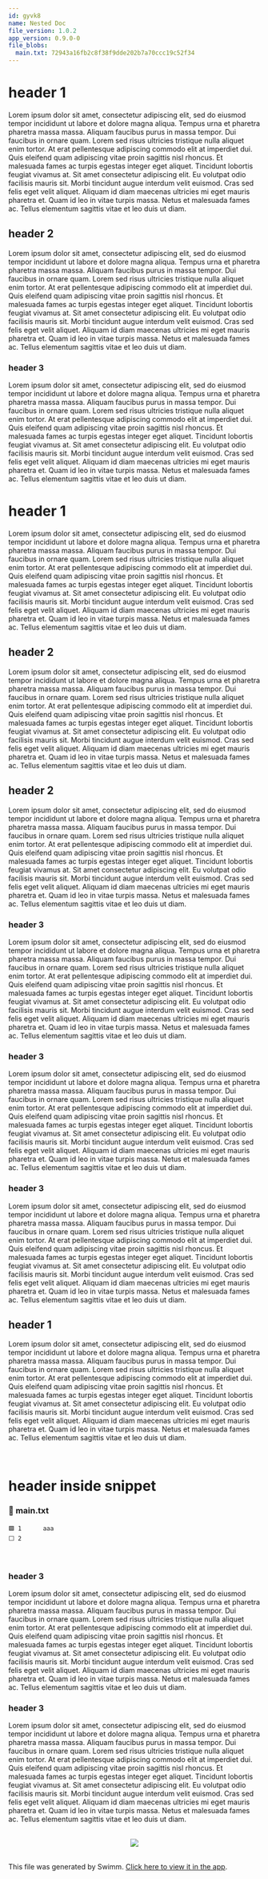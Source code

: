 ```yaml
---
id: gyvk8
name: Nested Doc
file_version: 1.0.2
app_version: 0.9.0-0
file_blobs:
  main.txt: 72943a16fb2c8f38f9dde202b7a70ccc19c52f34
---
```


# header 1

Lorem ipsum dolor sit amet, consectetur adipiscing elit, sed do eiusmod tempor incididunt ut labore et dolore magna aliqua. Tempus urna et pharetra pharetra massa massa. Aliquam faucibus purus in massa tempor. Dui faucibus in ornare quam. Lorem sed risus ultricies tristique nulla aliquet enim tortor. At erat pellentesque adipiscing commodo elit at imperdiet dui. Quis eleifend quam adipiscing vitae proin sagittis nisl rhoncus. Et malesuada fames ac turpis egestas integer eget aliquet. Tincidunt lobortis feugiat vivamus at. Sit amet consectetur adipiscing elit. Eu volutpat odio facilisis mauris sit. Morbi tincidunt augue interdum velit euismod. Cras sed felis eget velit aliquet. Aliquam id diam maecenas ultricies mi eget mauris pharetra et. Quam id leo in vitae turpis massa. Netus et malesuada fames ac. Tellus elementum sagittis vitae et leo duis ut diam.

## header 2

Lorem ipsum dolor sit amet, consectetur adipiscing elit, sed do eiusmod tempor incididunt ut labore et dolore magna aliqua. Tempus urna et pharetra pharetra massa massa. Aliquam faucibus purus in massa tempor. Dui faucibus in ornare quam. Lorem sed risus ultricies tristique nulla aliquet enim tortor. At erat pellentesque adipiscing commodo elit at imperdiet dui. Quis eleifend quam adipiscing vitae proin sagittis nisl rhoncus. Et malesuada fames ac turpis egestas integer eget aliquet. Tincidunt lobortis feugiat vivamus at. Sit amet consectetur adipiscing elit. Eu volutpat odio facilisis mauris sit. Morbi tincidunt augue interdum velit euismod. Cras sed felis eget velit aliquet. Aliquam id diam maecenas ultricies mi eget mauris pharetra et. Quam id leo in vitae turpis massa. Netus et malesuada fames ac. Tellus elementum sagittis vitae et leo duis ut diam.

### header 3

Lorem ipsum dolor sit amet, consectetur adipiscing elit, sed do eiusmod tempor incididunt ut labore et dolore magna aliqua. Tempus urna et pharetra pharetra massa massa. Aliquam faucibus purus in massa tempor. Dui faucibus in ornare quam. Lorem sed risus ultricies tristique nulla aliquet enim tortor. At erat pellentesque adipiscing commodo elit at imperdiet dui. Quis eleifend quam adipiscing vitae proin sagittis nisl rhoncus. Et malesuada fames ac turpis egestas integer eget aliquet. Tincidunt lobortis feugiat vivamus at. Sit amet consectetur adipiscing elit. Eu volutpat odio facilisis mauris sit. Morbi tincidunt augue interdum velit euismod. Cras sed felis eget velit aliquet. Aliquam id diam maecenas ultricies mi eget mauris pharetra et. Quam id leo in vitae turpis massa. Netus et malesuada fames ac. Tellus elementum sagittis vitae et leo duis ut diam.

# header 1

Lorem ipsum dolor sit amet, consectetur adipiscing elit, sed do eiusmod tempor incididunt ut labore et dolore magna aliqua. Tempus urna et pharetra pharetra massa massa. Aliquam faucibus purus in massa tempor. Dui faucibus in ornare quam. Lorem sed risus ultricies tristique nulla aliquet enim tortor. At erat pellentesque adipiscing commodo elit at imperdiet dui. Quis eleifend quam adipiscing vitae proin sagittis nisl rhoncus. Et malesuada fames ac turpis egestas integer eget aliquet. Tincidunt lobortis feugiat vivamus at. Sit amet consectetur adipiscing elit. Eu volutpat odio facilisis mauris sit. Morbi tincidunt augue interdum velit euismod. Cras sed felis eget velit aliquet. Aliquam id diam maecenas ultricies mi eget mauris pharetra et. Quam id leo in vitae turpis massa. Netus et malesuada fames ac. Tellus elementum sagittis vitae et leo duis ut diam.

## header 2

Lorem ipsum dolor sit amet, consectetur adipiscing elit, sed do eiusmod tempor incididunt ut labore et dolore magna aliqua. Tempus urna et pharetra pharetra massa massa. Aliquam faucibus purus in massa tempor. Dui faucibus in ornare quam. Lorem sed risus ultricies tristique nulla aliquet enim tortor. At erat pellentesque adipiscing commodo elit at imperdiet dui. Quis eleifend quam adipiscing vitae proin sagittis nisl rhoncus. Et malesuada fames ac turpis egestas integer eget aliquet. Tincidunt lobortis feugiat vivamus at. Sit amet consectetur adipiscing elit. Eu volutpat odio facilisis mauris sit. Morbi tincidunt augue interdum velit euismod. Cras sed felis eget velit aliquet. Aliquam id diam maecenas ultricies mi eget mauris pharetra et. Quam id leo in vitae turpis massa. Netus et malesuada fames ac. Tellus elementum sagittis vitae et leo duis ut diam.

## header 2

Lorem ipsum dolor sit amet, consectetur adipiscing elit, sed do eiusmod tempor incididunt ut labore et dolore magna aliqua. Tempus urna et pharetra pharetra massa massa. Aliquam faucibus purus in massa tempor. Dui faucibus in ornare quam. Lorem sed risus ultricies tristique nulla aliquet enim tortor. At erat pellentesque adipiscing commodo elit at imperdiet dui. Quis eleifend quam adipiscing vitae proin sagittis nisl rhoncus. Et malesuada fames ac turpis egestas integer eget aliquet. Tincidunt lobortis feugiat vivamus at. Sit amet consectetur adipiscing elit. Eu volutpat odio facilisis mauris sit. Morbi tincidunt augue interdum velit euismod. Cras sed felis eget velit aliquet. Aliquam id diam maecenas ultricies mi eget mauris pharetra et. Quam id leo in vitae turpis massa. Netus et malesuada fames ac. Tellus elementum sagittis vitae et leo duis ut diam.

### header 3

Lorem ipsum dolor sit amet, consectetur adipiscing elit, sed do eiusmod tempor incididunt ut labore et dolore magna aliqua. Tempus urna et pharetra pharetra massa massa. Aliquam faucibus purus in massa tempor. Dui faucibus in ornare quam. Lorem sed risus ultricies tristique nulla aliquet enim tortor. At erat pellentesque adipiscing commodo elit at imperdiet dui. Quis eleifend quam adipiscing vitae proin sagittis nisl rhoncus. Et malesuada fames ac turpis egestas integer eget aliquet. Tincidunt lobortis feugiat vivamus at. Sit amet consectetur adipiscing elit. Eu volutpat odio facilisis mauris sit. Morbi tincidunt augue interdum velit euismod. Cras sed felis eget velit aliquet. Aliquam id diam maecenas ultricies mi eget mauris pharetra et. Quam id leo in vitae turpis massa. Netus et malesuada fames ac. Tellus elementum sagittis vitae et leo duis ut diam.

### header 3

Lorem ipsum dolor sit amet, consectetur adipiscing elit, sed do eiusmod tempor incididunt ut labore et dolore magna aliqua. Tempus urna et pharetra pharetra massa massa. Aliquam faucibus purus in massa tempor. Dui faucibus in ornare quam. Lorem sed risus ultricies tristique nulla aliquet enim tortor. At erat pellentesque adipiscing commodo elit at imperdiet dui. Quis eleifend quam adipiscing vitae proin sagittis nisl rhoncus. Et malesuada fames ac turpis egestas integer eget aliquet. Tincidunt lobortis feugiat vivamus at. Sit amet consectetur adipiscing elit. Eu volutpat odio facilisis mauris sit. Morbi tincidunt augue interdum velit euismod. Cras sed felis eget velit aliquet. Aliquam id diam maecenas ultricies mi eget mauris pharetra et. Quam id leo in vitae turpis massa. Netus et malesuada fames ac. Tellus elementum sagittis vitae et leo duis ut diam.

### header 3

Lorem ipsum dolor sit amet, consectetur adipiscing elit, sed do eiusmod tempor incididunt ut labore et dolore magna aliqua. Tempus urna et pharetra pharetra massa massa. Aliquam faucibus purus in massa tempor. Dui faucibus in ornare quam. Lorem sed risus ultricies tristique nulla aliquet enim tortor. At erat pellentesque adipiscing commodo elit at imperdiet dui. Quis eleifend quam adipiscing vitae proin sagittis nisl rhoncus. Et malesuada fames ac turpis egestas integer eget aliquet. Tincidunt lobortis feugiat vivamus at. Sit amet consectetur adipiscing elit. Eu volutpat odio facilisis mauris sit. Morbi tincidunt augue interdum velit euismod. Cras sed felis eget velit aliquet. Aliquam id diam maecenas ultricies mi eget mauris pharetra et. Quam id leo in vitae turpis massa. Netus et malesuada fames ac. Tellus elementum sagittis vitae et leo duis ut diam.

## header 1

Lorem ipsum dolor sit amet, consectetur adipiscing elit, sed do eiusmod tempor incididunt ut labore et dolore magna aliqua. Tempus urna et pharetra pharetra massa massa. Aliquam faucibus purus in massa tempor. Dui faucibus in ornare quam. Lorem sed risus ultricies tristique nulla aliquet enim tortor. At erat pellentesque adipiscing commodo elit at imperdiet dui. Quis eleifend quam adipiscing vitae proin sagittis nisl rhoncus. Et malesuada fames ac turpis egestas integer eget aliquet. Tincidunt lobortis feugiat vivamus at. Sit amet consectetur adipiscing elit. Eu volutpat odio facilisis mauris sit. Morbi tincidunt augue interdum velit euismod. Cras sed felis eget velit aliquet. Aliquam id diam maecenas ultricies mi eget mauris pharetra et. Quam id leo in vitae turpis massa. Netus et malesuada fames ac. Tellus elementum sagittis vitae et leo duis ut diam.




<br/>

# header inside snippet
<!-- NOTE-swimm-snippet: the lines below link your snippet to Swimm -->
### 📄 main.txt
```text
🟩 1      aaa
⬜ 2      
```

<br/>

### header 3

Lorem ipsum dolor sit amet, consectetur adipiscing elit, sed do eiusmod tempor incididunt ut labore et dolore magna aliqua. Tempus urna et pharetra pharetra massa massa. Aliquam faucibus purus in massa tempor. Dui faucibus in ornare quam. Lorem sed risus ultricies tristique nulla aliquet enim tortor. At erat pellentesque adipiscing commodo elit at imperdiet dui. Quis eleifend quam adipiscing vitae proin sagittis nisl rhoncus. Et malesuada fames ac turpis egestas integer eget aliquet. Tincidunt lobortis feugiat vivamus at. Sit amet consectetur adipiscing elit. Eu volutpat odio facilisis mauris sit. Morbi tincidunt augue interdum velit euismod. Cras sed felis eget velit aliquet. Aliquam id diam maecenas ultricies mi eget mauris pharetra et. Quam id leo in vitae turpis massa. Netus et malesuada fames ac. Tellus elementum sagittis vitae et leo duis ut diam.

### header 3

Lorem ipsum dolor sit amet, consectetur adipiscing elit, sed do eiusmod tempor incididunt ut labore et dolore magna aliqua. Tempus urna et pharetra pharetra massa massa. Aliquam faucibus purus in massa tempor. Dui faucibus in ornare quam. Lorem sed risus ultricies tristique nulla aliquet enim tortor. At erat pellentesque adipiscing commodo elit at imperdiet dui. Quis eleifend quam adipiscing vitae proin sagittis nisl rhoncus. Et malesuada fames ac turpis egestas integer eget aliquet. Tincidunt lobortis feugiat vivamus at. Sit amet consectetur adipiscing elit. Eu volutpat odio facilisis mauris sit. Morbi tincidunt augue interdum velit euismod. Cras sed felis eget velit aliquet. Aliquam id diam maecenas ultricies mi eget mauris pharetra et. Quam id leo in vitae turpis massa. Netus et malesuada fames ac. Tellus elementum sagittis vitae et leo duis ut diam.




<br/>

<div align="center"><img src="https://firebasestorage.googleapis.com/v0/b/swimm-dev-content/o/repositories%2FZ2l0aHViJTNBJTNBdDElM0ElM0FlcmFuLXN3aW1t%2F4f706f95-a310-4e87-a2ca-96954075836c.png?alt=media&token=014e773b-d06a-4d79-ae8a-afef4dbe6502" style="width:'50%'"/></div>

<br/>

This file was generated by Swimm. [Click here to view it in the app](http://localhost:5000/repos/Z2l0aHViJTNBJTNBdDElM0ElM0FlcmFuLXN3aW1t/docs/gyvk8).
